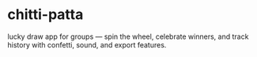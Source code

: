 # chitti-patta
lucky draw app for groups — spin the wheel, celebrate winners, and track history with confetti, sound, and export features.
